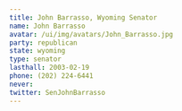 ```yaml
---
title: John Barrasso, Wyoming Senator
name: John Barrasso
avatar: /ui/img/avatars/John_Barrasso.jpg
party: republican
state: wyoming
type: senator
lasthall: 2003-02-19
phone: (202) 224-6441
never: 
twitter: SenJohnBarrasso
---
```

